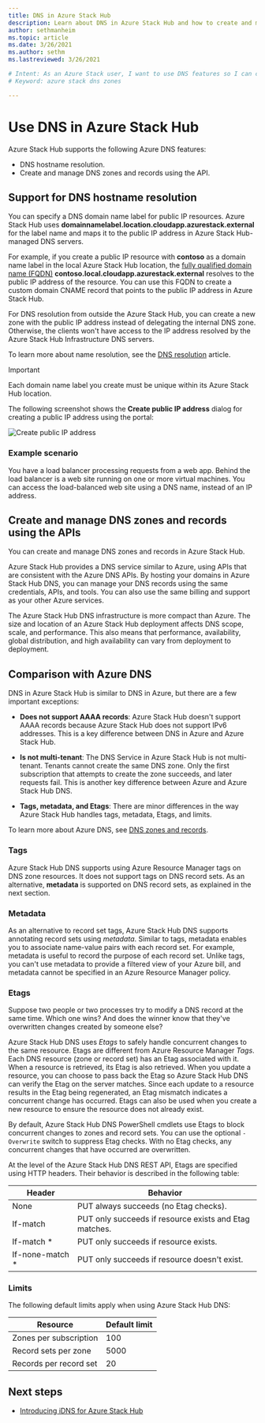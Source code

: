 ```yaml
---
title: DNS in Azure Stack Hub 
description: Learn about DNS in Azure Stack Hub and how to create and manage DNS zones.
author: sethmanheim
ms.topic: article
ms.date: 3/26/2021
ms.author: sethm
ms.lastreviewed: 3/26/2021

# Intent: As an Azure Stack user, I want to use DNS features so I can compare and manage DNS zones.
# Keyword: azure stack dns zones

---
```


# Use DNS in Azure Stack Hub

Azure Stack Hub supports the following Azure DNS features:

* DNS hostname resolution.
* Create and manage DNS zones and records using the API.

## Support for DNS hostname resolution

You can specify a DNS domain name label for public IP resources. Azure Stack Hub uses **domainnamelabel.location.cloudapp.azurestack.external** for the label name and maps it to the public IP address in Azure Stack Hub-managed DNS servers.

For example, if you create a public IP resource with **contoso** as a domain name label in the local Azure Stack Hub location, the [fully qualified domain name (FQDN)](https://en.wikipedia.org/wiki/Fully_qualified_domain_name) **contoso.local.cloudapp.azurestack.external** resolves to the public IP address of the resource. You can use this FQDN to create a custom domain CNAME record that points to the public IP address in Azure Stack Hub.

For DNS resolution from outside the Azure Stack Hub, you can create a new zone with the public IP address instead of delegating the internal DNS zone. Otherwise, the clients won't have access to the IP address resolved by the Azure Stack Hub Infrastructure DNS servers.

To learn more about name resolution, see the [DNS resolution](/azure/dns/dns-for-azure-services?toc=%2fazure%2fvirtual-machines%2fwindows%2ftoc.json) article.

> [!IMPORTANT]
> Each domain name label you create must be unique within its Azure Stack Hub location.

The following screenshot shows the **Create public IP address** dialog for creating a public IP address using the portal:

![Create public IP address](media/azure-stack-dns/image01.png)

### Example scenario

You have a load balancer processing requests from a web app. Behind the load balancer is a web site running on one or more virtual machines. You can access the load-balanced web site using a DNS name, instead of an IP address.

## Create and manage DNS zones and records using the APIs

You can create and manage DNS zones and records in Azure Stack Hub.

Azure Stack Hub provides a DNS service similar to Azure, using APIs that are consistent with the Azure DNS APIs. By hosting your domains in Azure Stack Hub DNS, you can manage your DNS records using the same credentials, APIs, and tools. You can also use the same billing and support as your other Azure services.

The Azure Stack Hub DNS infrastructure is more compact than Azure. The size and location of an Azure Stack Hub deployment affects DNS scope, scale, and performance. This also means that performance, availability, global distribution, and high availability can vary from deployment to deployment.

## Comparison with Azure DNS

DNS in Azure Stack Hub is similar to DNS in Azure, but there are a few important exceptions:

* **Does not support AAAA records**: Azure Stack Hub doesn't support AAAA records because Azure Stack Hub does not support IPv6 addresses. This is a key difference between DNS in Azure and Azure Stack Hub.

* **Is not multi-tenant**: The DNS Service in Azure Stack Hub is not multi-tenant. Tenants cannot create the same DNS zone. Only the first subscription that attempts to create the zone succeeds, and later requests fail. This is another key difference between Azure and Azure Stack Hub DNS.

* **Tags, metadata, and Etags**: There are minor differences in the way Azure Stack Hub handles tags, metadata, Etags, and limits.

To learn more about Azure DNS, see [DNS zones and records](/azure/dns/dns-zones-records).

### Tags

Azure Stack Hub DNS supports using Azure Resource Manager tags on DNS zone resources. It does not support tags on DNS record sets. As an alternative, **metadata** is supported on DNS record sets, as explained in the next section.

### Metadata

As an alternative to record set tags, Azure Stack Hub DNS supports annotating record sets using *metadata*. Similar to tags, metadata enables you to associate name-value pairs with each record set. For example, metadata is useful to record the purpose of each record set. Unlike tags, you can't use metadata to provide a filtered view of your Azure bill, and metadata cannot be specified in an Azure Resource Manager policy.

### Etags

Suppose two people or two processes try to modify a DNS record at the same time. Which one wins? And does the winner know that they've overwritten changes created by someone else?

Azure Stack Hub DNS uses *Etags* to safely handle concurrent changes to the same resource. Etags are different from Azure Resource Manager *Tags*. Each DNS resource (zone or record set) has an Etag associated with it. When a resource is retrieved, its Etag is also retrieved. When you update a resource, you can choose to pass back the Etag so Azure Stack Hub DNS can verify the Etag on the server matches. Since each update to a resource results in the Etag being regenerated, an Etag mismatch indicates a concurrent change has occurred. Etags can also be used when you create a new resource to ensure the resource does not already exist.

By default, Azure Stack Hub DNS PowerShell cmdlets use Etags to block concurrent changes to zones and record sets. You can use the optional `-Overwrite` switch to suppress Etag checks. With no Etag checks, any concurrent changes that have occurred are overwritten.

At the level of the Azure Stack Hub DNS REST API, Etags are specified using HTTP headers. Their behavior is described in the following table:

| Header | Behavior|
|--------|---------|
| None   | PUT always succeeds (no Etag checks).|
| If-match| PUT only succeeds if resource exists and Etag matches.|
| If-match *| PUT only succeeds if resource exists.|
| If-none-match *| PUT only succeeds if resource doesn't exist.|

### Limits

The following default limits apply when using Azure Stack Hub DNS:

| Resource| Default limit|
|---------|--------------|
| Zones per subscription| 100|
| Record sets per zone| 5000|
| Records per record set| 20|

## Next steps

* [Introducing iDNS for Azure Stack Hub](azure-stack-understanding-dns.md)

